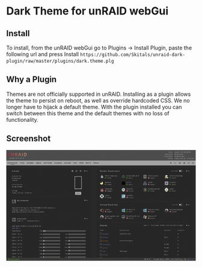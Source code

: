 # Dark Theme for unRAID webGui

## Install

To install, from the unRAID webGui go to Plugins -> Install Plugin, paste the following url and press Install
  `https://github.com/Skitals/unraid-dark-plugin/raw/master/plugins/dark.theme.plg`
  
## Why a Plugin

Themes are not officially supported in unRAID. Installing as a plugin allows the theme to persist on reboot, as well as override hardcoded CSS. We no longer have to hijack a default theme. With the plugin installed you can switch between this theme and the default themes with no loss of functionality.

## Screenshot
![](preview.png?raw=true)
